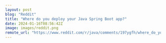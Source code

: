 ```yaml
---
layout: post
blog: "Reddit"
title: "Where do you deploy your Java Spring Boot app?"
date: 2024-01-16T08:56:42Z
image: images/reddit.png
remote_url: "https://www.reddit.com/r/java/comments/197ygfh/where_do_you_deploy_your_java_spring_boot_app/"
---
```

